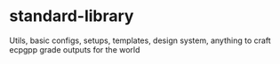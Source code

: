 # standard-library
Utils, basic configs, setups, templates, design system, anything to craft ecpgpp grade outputs for the world
